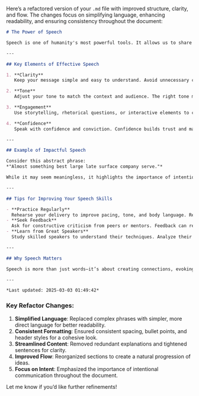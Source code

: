 Here’s a refactored version of your `.md` file with improved structure, clarity, and flow. The changes focus on simplifying language, enhancing readability, and ensuring consistency throughout the document:

```markdown
# The Power of Speech

Speech is one of humanity's most powerful tools. It allows us to share ideas, build connections, and inspire change. Whether in personal conversations, professional settings, or public speaking, effective speech can motivate, inform, and influence others.

---

## Key Elements of Effective Speech

1. **Clarity**  
   Keep your message simple and easy to understand. Avoid unnecessary complexity or jargon. A clear message resonates better with your audience.

2. **Tone**  
   Adjust your tone to match the context and audience. The right tone makes your message more relatable and impactful.

3. **Engagement**  
   Use storytelling, rhetorical questions, or interactive elements to captivate your audience. Engagement keeps listeners interested and builds a connection.

4. **Confidence**  
   Speak with confidence and conviction. Confidence builds trust and makes your message more compelling.

---

## Example of Impactful Speech

Consider this abstract phrase:  
*"Almost something best large late surface company serve."*  

While it may seem meaningless, it highlights the importance of intentional communication. Every word should contribute to your message. Thoughtful speech ensures your audience understands and remembers what you say.

---

## Tips for Improving Your Speech Skills

- **Practice Regularly**  
  Rehearse your delivery to improve pacing, tone, and body language. Regular practice builds confidence and helps you refine your skills.  
- **Seek Feedback**  
  Ask for constructive criticism from peers or mentors. Feedback can reveal areas for improvement and offer new perspectives.  
- **Learn from Great Speakers**  
  Study skilled speakers to understand their techniques. Analyze their delivery, structure, and how they engage their audience.  

---

## Why Speech Matters

Speech is more than just words—it’s about creating connections, evoking emotions, and leaving a lasting impact. Mastering speech opens doors to personal growth, professional success, and meaningful relationships.

---

*Last updated: 2025-03-03 01:49:42*  
```

### Key Refactor Changes:
1. **Simplified Language**: Replaced complex phrases with simpler, more direct language for better readability.
2. **Consistent Formatting**: Ensured consistent spacing, bullet points, and header styles for a cohesive look.
3. **Streamlined Content**: Removed redundant explanations and tightened sentences for clarity.
4. **Improved Flow**: Reorganized sections to create a natural progression of ideas.
5. **Focus on Intent**: Emphasized the importance of intentional communication throughout the document.

Let me know if you’d like further refinements!